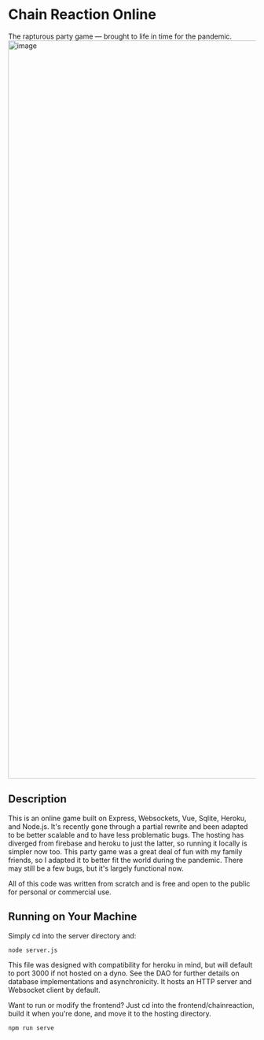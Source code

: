 # Chain Reaction Online
The rapturous party game — brought to life in time for the pandemic.
<img width="1500" alt="image" src="https://user-images.githubusercontent.com/26717362/189539204-ad4a6524-5ead-4414-878e-f4ab3624f26f.png">

## Description

This is an online game built on Express, Websockets, Vue, Sqlite, Heroku, and Node.js. It's recently gone through a partial rewrite and  been adapted to be better scalable and to have less problematic bugs. The hosting has diverged from firebase and heroku to just the latter, so running it locally is simpler now too. This party game was a great deal of fun with my family friends, so I adapted it to better fit the world during the pandemic. There may still be a few bugs, but it's largely functional now.

All of this code was written from scratch and is free and open to the public for personal or commercial use.


## Running on Your Machine

Simply cd into the server directory and:

```shell
node server.js
```

This file was designed with compatibility for heroku in mind, but will default to port 3000 if not hosted on a dyno. See the DAO for further details on database implementations and asynchronicity. It hosts an HTTP server and Websocket client by default.

Want to run or modify the frontend? Just cd into the frontend/chainreaction, build it when you're done, and move it to the hosting directory.

```shell
npm run serve
```
